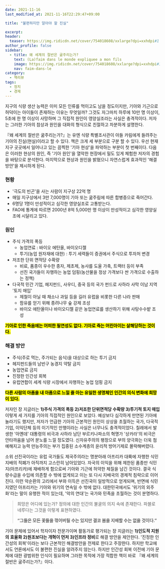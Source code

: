 ```yaml
---
date: 2021-11-16
last_modified_at: 2021-11-16T22:29:47+09:00

title: "불편하지만 알아야 할 진실"

excerpt:
header:
  teaser: https://img.ridicdn.net/cover/754018608/xxlarge?dpi=xxhdpi#1
author_profile: false
sidebar:
  - title: 왜 세계의 절반은 굶주리는가?
    text: (La)faim dans le monde expliquee a mon fils
    image: https://img.ridicdn.net/cover/754018608/xxlarge?dpi=xxhdpi#1
    nav: faim-dans-le
category:
  - 책리뷰
tags:
  - 정치
  - 경제
---
```

지구의 식량 생산 능력은 이미 모든 인류를 먹이고도 남을 정도이지만, 기아와 기근으로 허덕이는 아이들이 존재하는 이유는 무엇일까? 그것도 자그마치 하루에 10만 명 이상이, 5초에 한 명 이상이 사망하며 그 직접적 원인이 영양실조라는 사실은 충격적이다. 저자는 그러한 기아의 참상과 원인을 대화의 형식으로 친절하고 차분하게 설명한다. 

『왜 세계의 절반은 굶주리는가?』는 유엔 식량 특별조사관이 아들 카림에게 들려주는 기아의 진실(현실)이라고 할 수 있다. 책은 크게 세 부분으로 구분 할 수 있다. 우선 현재 지구 곳곳에서 일어나고 있는 끔찍한 '기아 현상'을 파악하는 부분이 첫 번째이다. 다음은 이러한 현상의 원인, 즉 '기아 원인'을 열악한 현장에서 밀도 있게 체험한 저자의 경험을 바탕으로 분석한다. 마지막으로 현상과 원인을 밝혔으니 자연스럽게 효과적인 '해결방안'을 제시하게 된다. 



### 현황

- '극도의 빈곤'을 사는 사람이 지구상 22억 명
- 매일 지구상에서 3만 7,000명이 기아 또는 굶주림에 따른 합병증으로 죽어간다.
- 6명당 1명이 만성적이고 심각한 영양실조로 고통받는다.
- FAO에 통계에 따르면 2000년 8억 5,000만 명 이상이 만성적이고 심각한 영양실조에 시달리고 있다. 



### 원인

- 주식 가격의 폭등
  - 농업연료 : 바이오 에탄올, 바이오디젤
  - 투기(농업 원자재에 대한) : 투기 세력들이 증권에서 주식으로 투자처 변경
- 저조한 단위 면적당 수확량
  - 비료, 품종이 우수한 종자, 제초제, 농사를 도울 가축, 트랙터 등이 부족
  - 선진 국가들이 자행하는 농업 덤핑(농산물을 정상 가격보다 싼 가격으로 수출하는 정책)
- 다국적 민간 기업, 헤지펀드, 사우디, 중국 등의 국가 펀드로 사하라 사막 이남 지역 '토지 매입'  
  - 제철이 아닐 때 채소나 과일 등을 길러 유럽을 비롯한 다른 나라 판매
  - 팜유를 얻기 위해 종려나무 숲 강제 조성
  - 바이오 에탄올이나 바이오디젤 같은 농업연료를 생산하기 위해 사탕수수밭 조성

**<mark>기아로 인한 죽음에는 어떠한 필연성도 없다. 기아로 죽는 어린아이는 살해당하는 것이다.</mark>** 



### 해결 방안

- 주식(주로 먹는, 주가되는 음식)을 대상으로 하는 투기 금지
- 헤지펀드들의 남반구 농경지 약탈 금지
- 농업연료 금지
- 진정한 인간성 회복
- 유럽연합이 세계 식량 시장에서 자행하는 농업 덤핑 금지 

**<mark>다른 사람의 아픔을 내 아픔으로 느낄 줄 아는 유일한 생명체인 인간의 의식 변화에 희망이 있다.</mark>** 



저자인 장 지글러는 **1)주식 가격의 폭등 2)저조한 단위면적당 수확량 3)투기적 토지 매입** 이렇게 세 가지를 기아의 직접적인 원인으로 보았다. 예상보다 심각하게 만연된 기아에 놀라기도 했지만, 저자가 언급한 기아의 근본적인 원인이 상상을 초월하는 국가, 다국적 기업, 이익단체 등의 이기적인 만행이라는 사실은 너무나도 충격적이었다. 칠레에서 발생한 '아옌데' 대통령의 비극과 사하라 남단 부르키나파소의 혁명가 '상카라'의 비극은 안타까움을 넘어 분노를 느낄 정도였다. 신자유주의의 팽창으로 부의 양극화는 더욱 첨예해지고 능력 만능주의는 부가 집중된 소수계층의 윤리적 방어기제로 몰락해버렸다. 

소위 선진국이라는 유럽 국가들도 제국주의라는 명분아래 아프리카 대륙에 자행한 식민지배의 적폐가 아직까지 고스란히 남아있었다. 자국의 이익을 위해 제한된 품종만 식민지(아프리카)에 재배하게 함으로써 기아와 기근에 허약한 체질을 남긴 것이다. 결국 식량수급을 수입에 의존할 수 밖에 없게되고 이는 또 다시 지배국의 경제적 침략으로 이어진다. 이런 악순환의 고리에서 부와 이득은 선진국이 일방적으로 얻게되며, 반면에 식민지였던 아프리카는 기아와 위기의 연속일 수 밖에 없다. 대한민국에서도 '위기의 외주화'라는 말이 유행한 적이 있는데, '악의 연대'는 국가와 민족을 초월하는 것이 분명하다. 

> 희망은 어디에 있는가? 
> 정의에 대한 인간의 불굴의 의지 속에 존재한다. 
> 파블로 네루다는 그것을 이렇게 표현하였다. 
>
> **“그들은 모든 꽃들을 꺾어버릴 수는 있지만 결코 봄을 지배할 수는 없을 것이다.”** 

기아 문제에 있어서 학자이자 전문가이며 활동가로 평가되는 장 지글러는 **1)인도적 지원의 효율화 2)원조보다는 개혁이 먼저 3)인프라 정비**로 해결 방안을 제안한다. '진정한 인간성의 회복'이라는 보다 근본적인 해결방안을 전제로 한다고 주장한다. 하지만 학교에서도 언론에서도 이 불편한 진실을 알려주지 않는다. 하지만 인간성 회복 이전에 기아 문제에 대한 광범위한 인식이 필요하며 그러한 목적에 가장 적합한 책이 바로 『왜 세계의 절반은 굶주리는가?』이다. 

<img src="https://images.unsplash.com/photo-1505455184862-554165e5f6ba?ixlib=rb-1.2.1&ixid=MnwxMjA3fDB8MHxwaG90by1wYWdlfHx8fGVufDB8fHx8&auto=format&fit=crop&w=2069&q=80" class="align-center" alt="">